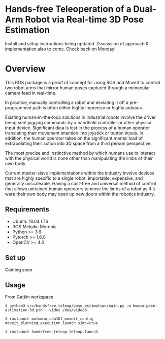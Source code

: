 # Hands-free Teleoperation of a Dual-Arm Robot via Real-time 3D Pose Estimation


Install and setup instructions being updated. Discussion of approach & implementation also to come. Check back on Monday!

# Overview

This ROS package is a proof of concept for using ROS and MoveIt to control two robot arms that mirror human poses captured through a monocular camera feed in real-time.

In practice, manually controlling a robot and deviating it off a pre-programmed path is often either highly imprecise or highly arduous.

Existing human-in-the-loop solutions in industrial robots involve the driver being sent jogging commands by a handheld controller or other physical input device. Significant data is lost in the process of a human operator translating their movement intention into joystick or button inputs. In addition, the human operator takes on the significant mental load of extrapolating their action into 3D space from a third person perspective.

The most precise and instinctive method by which humans use to interact with the physical world is none other than manipulating the limbs of their own body. 

Current master-slave implementations within the industry involve devices that are highly specific to a single robot, importable, expensive, and generally unscaleable. Having a cost-free and universal method of control that allows untrained human operators to move the limbs of a robot as if it were their own body may open up new doors within the robotics industry.

## Requirements
* Ubuntu 18.04 LTS
* ROS Melodic Morenia
* Python >= 3.6
* Pytorch >= 1.6.0
* OpenCV >= 4.0

## Set up
Coming soon

## Usage

From Catkin workspace:
```
$ python3 src/handsfree_teleop/pose_estimation/main.py -m human-pose-estimation-3d.pth --video /dev/video0
```
```
$ roslaunch motoman_sda10f_moveit_config moveit_planning_execution.launch sim:=true
```
```
$ roslaunch handsfree_teleop teleop.launch
```
